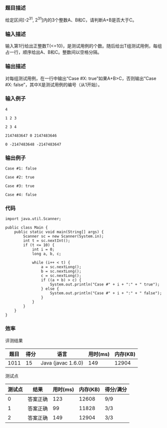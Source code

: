 ### 题目描述
给定区间[-2<sup>31</sup>, 2<sup>31</sup>]内的3个整数A、B和C，请判断A+B是否大于C。 

### 输入描述
输入第1行给出正整数T(<=10)，是测试用例的个数。随后给出T组测试用例，每组占一行，顺序给出A、B和C。整数间以空格分隔。

### 输出描述
对每组测试用例，在一行中输出“Case #X: true”如果A+B>C，否则输出“Case #X: false”，其中X是测试用例的编号（从1开始）。

### 输入例子

    4

    1 2 3

    2 3 4

    2147483647 0 2147483646

    0 -2147483648 -2147483647

### 输出例子

    Case #1: false

    Case #2: true

    Case #3: true

    Case #4: false
	
### 代码

    import java.util.Scanner;

    public class Main {
        public static void main(String[] args) {
            Scanner sc = new Scanner(System.in);
            int t = sc.nextInt();
            if (t <= 10) {
                int i = 0;
                long a, b, c;

                while (i++ < t) {
                    a = sc.nextLong();
                    b = sc.nextLong();
                    c = sc.nextLong();
                    if ((a + b) > c) {
                        System.out.println("Case #" + i + ":" + " true");
                    } else {
                        System.out.println("Case #" + i + ":" + " false");
                    }
                }
            }
        }
    }
    
### 效率

评测结果

|题目|得分|语言|用时(ms)|内存(KB)|
|-----|-----|-----|-----|-----|
|1011|15|Java (javac 1.6.0)|149|12904|

测试点

|测试点|结果|用时(ms)|内存(KB)|得分/满分|
|-----|-----|-----|-----|-----|
|0|答案正确|123|12608|9/9|
|1|答案正确|99|11828|3/3|
|2|答案正确|149|12904|3/3|
